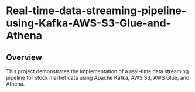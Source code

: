 # Real-time-data-streaming-pipeline-using-Kafka-AWS-S3-Glue-and-Athena

## Overview

This project demonstrates the implementation of a real-time data streaming pipeline for stock market data using Apache Kafka, AWS S3, AWS Glue, and Athena. 

